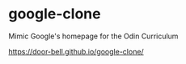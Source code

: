 # google-clone
Mimic Google's homepage for the Odin Curriculum 

https://door-bell.github.io/google-clone/
